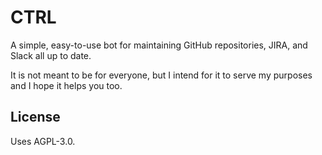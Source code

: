 # CTRL
A simple, easy-to-use bot for maintaining GitHub repositories, JIRA, and Slack all up to date.

It is not meant to be for everyone, but I intend for it to serve my purposes and I hope it helps you too.

## License
Uses AGPL-3.0.
